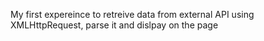 My first expereince to retreive data from external API using XMLHttpRequest, parse it and dislpay on the page
